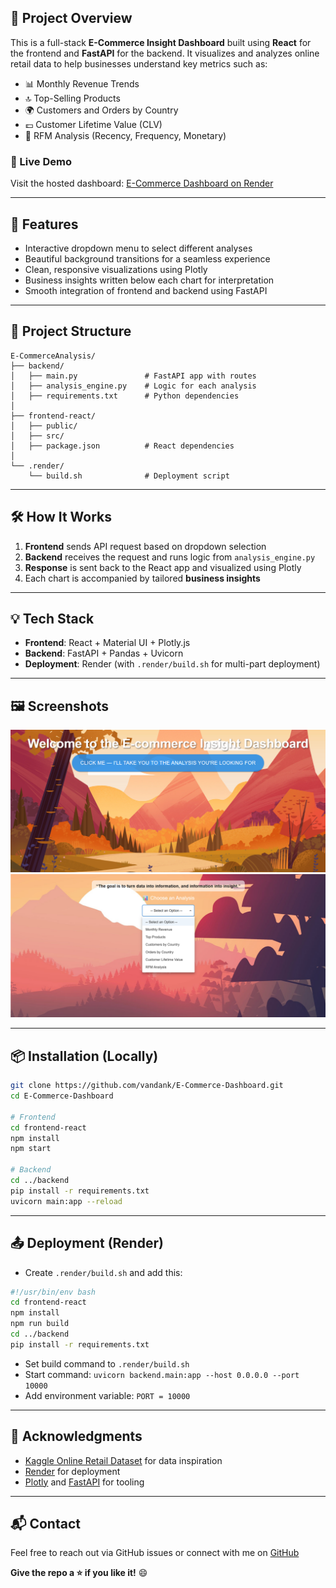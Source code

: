 ## 📖 Project Overview

This is a full-stack **E-Commerce Insight Dashboard** built using **React** for the frontend and **FastAPI** for the backend. It visualizes and analyzes online retail data to help businesses understand key metrics such as:

* 📊 Monthly Revenue Trends
* 🔝 Top-Selling Products
* 🌍 Customers and Orders by Country
* 💷 Customer Lifetime Value (CLV)
* 🧠 RFM Analysis (Recency, Frequency, Monetary)

### 🔗 Live Demo

Visit the hosted dashboard: [E-Commerce Dashboard on Render](https://e-commerce-dashboard-8wvq.onrender.com/)

---

## 🚀 Features

* Interactive dropdown menu to select different analyses
* Beautiful background transitions for a seamless experience
* Clean, responsive visualizations using Plotly
* Business insights written below each chart for interpretation
* Smooth integration of frontend and backend using FastAPI

---

## 📁 Project Structure

```
E-CommerceAnalysis/
├── backend/
│   ├── main.py               # FastAPI app with routes
│   ├── analysis_engine.py    # Logic for each analysis
│   ├── requirements.txt      # Python dependencies
│
├── frontend-react/
│   ├── public/
│   ├── src/
│   ├── package.json          # React dependencies
│
└── .render/
    └── build.sh              # Deployment script
```

---

## 🛠️ How It Works

1. **Frontend** sends API request based on dropdown selection
2. **Backend** receives the request and runs logic from `analysis_engine.py`
3. **Response** is sent back to the React app and visualized using Plotly
4. Each chart is accompanied by tailored **business insights**

---

## 💡 Tech Stack

* **Frontend**: React + Material UI + Plotly.js
* **Backend**: FastAPI + Pandas + Uvicorn
* **Deployment**: Render (with `.render/build.sh` for multi-part deployment)

---

## 🖼️ Screenshots



![Home](screenshots/homepage.png)
![Dropdown](screenshots/dropdown.png)

---

## 📦 Installation (Locally)

```bash
git clone https://github.com/vandank/E-Commerce-Dashboard.git
cd E-Commerce-Dashboard

# Frontend
cd frontend-react
npm install
npm start

# Backend
cd ../backend
pip install -r requirements.txt
uvicorn main:app --reload
```

---

## 📤 Deployment (Render)

* Create `.render/build.sh` and add this:

```bash
#!/usr/bin/env bash
cd frontend-react
npm install
npm run build
cd ../backend
pip install -r requirements.txt
```

* Set build command to `.render/build.sh`
* Start command: `uvicorn backend.main:app --host 0.0.0.0 --port 10000`
* Add environment variable: `PORT = 10000`

---

## 🙌 Acknowledgments

* [Kaggle Online Retail Dataset](https://www.kaggle.com/datasets) for data inspiration
* [Render](https://render.com/) for deployment
* [Plotly](https://plotly.com/) and [FastAPI](https://fastapi.tiangolo.com/) for tooling

---

## 📬 Contact

Feel free to reach out via GitHub issues or connect with me on [GitHub](https://github.com/vandank)

**Give the repo a ⭐ if you like it!** 😄
